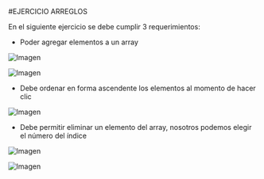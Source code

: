 #EJERCICIO ARREGLOS

En el siguiente ejercicio se debe cumplir 3 requerimientos:

* Poder agregar elementos a un array

![Imagen](http://3.1m.yt/6VrhOwF.png "Imagen")

![Imagen](http://3.1m.yt/ooLIS5V.png "Imagen")


* Debe ordenar en forma ascendente los elementos al momento de hacer clic

![Imagen](http://3.1m.yt/_o1d-Sw.png "Imagen")

* Debe permitir eliminar un elemento del array, nosotros podemos elegir el número del índice

![Imagen](http://3.1m.yt/spc9Wej.png "Imagen")

![Imagen](http://3.1m.yt/dOCeM7a.png "Imagen")
